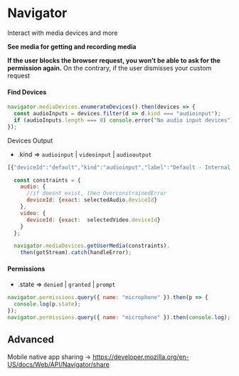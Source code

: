 # Navigator

Interact with media devices and more

**See media for getting and recording media**

**If the user blocks the browser request, you won’t be able to ask for the permission again.** On the contrary, if the user dismisses your custom request

#### Find Devices

```javascript
navigator.mediaDevices.enumerateDevices().then(devices => {
  const audioInputs = devices.filter(d => d.kind === "audioinput");
  if (audioInputs.length === 0) console.error("No audio input devices");
});
```

Devices Output

- .kind => `audioinput` | `videoinput` | `audiooutput` 

```js
[{"deviceId":"default","kind":"audioinput","label":"Default - Internal Microphone (Built-in)","groupId":"fb2d9c14fbd30628d3fd7fe2b5dc62880dc4684ac956b68db7b9ecca88c1405b"},{"deviceId":"459560c107d13f6c86e1d8afcb97163f893c0c97dfed4d1921bfd2e12c6fbb7f","kind":"audioinput","label":"Internal Microphone (Built-in)","groupId":"fb2d9c14fbd30628d3fd7fe2b5dc62880dc4684ac956b68db7b9ecca88c1405b"}, //.... ]
```

```js
  const constraints = {
    audio: {
      //if doesnt exist, then OverconstrainedError
      deviceId: {exact: selectedAudio.deviceId}
    },
    video: {
      deviceId: {exact:  selectedVideo.deviceId}
    }
  };

  navigator.mediaDevices.getUserMedia(constraints).
    then(gotStream).catch(handleError);
```

#### Permissions

- .state => `denied` | `granted` | `prompt`

```js
navigator.permissions.query({ name: "microphone" }).then(p => {
  console.log(p.state);
});
navigator.permissions.query({ name: "microphone" }).then(console.log);
```

## Advanced

Mobile native app sharing -> https://developer.mozilla.org/en-US/docs/Web/API/Navigator/share